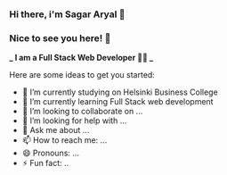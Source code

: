 ### Hi there, i'm Sagar Aryal 👋

### Nice to see you here! 🥰

**_ I am a Full Stack Web Developer 👨‍🎓 _**

Here are some ideas to get you started:

- 🔭 I’m currently studying on Helsinki Business College
- 🌱 I’m currently learning Full Stack web development
- 👯 I’m looking to collaborate on ...
- 🤔 I’m looking for help with ...
- 💬 Ask me about ...
- 📫 How to reach me: ...
- 😄 Pronouns: ...
- ⚡ Fun fact: ..
